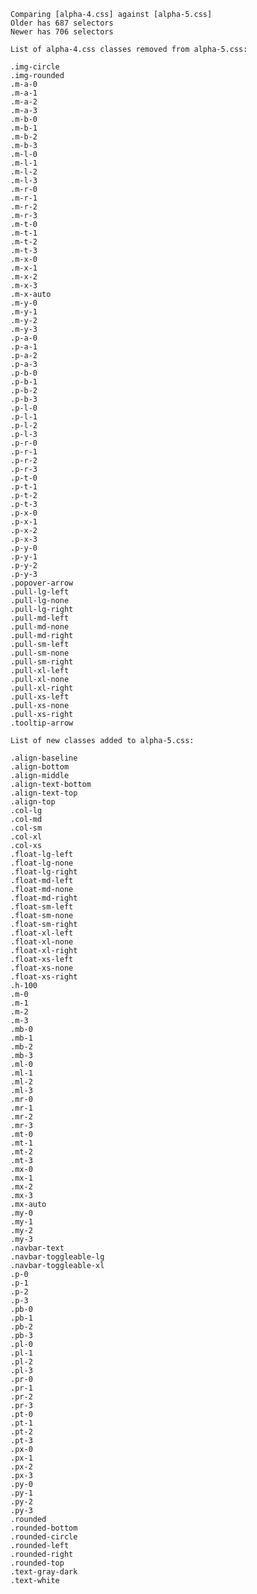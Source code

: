     Comparing [alpha-4.css] against [alpha-5.css]
    Older has 687 selectors
    Newer has 706 selectors

    List of alpha-4.css classes removed from alpha-5.css:

    .img-circle
    .img-rounded
    .m-a-0
    .m-a-1
    .m-a-2
    .m-a-3
    .m-b-0
    .m-b-1
    .m-b-2
    .m-b-3
    .m-l-0
    .m-l-1
    .m-l-2
    .m-l-3
    .m-r-0
    .m-r-1
    .m-r-2
    .m-r-3
    .m-t-0
    .m-t-1
    .m-t-2
    .m-t-3
    .m-x-0
    .m-x-1
    .m-x-2
    .m-x-3
    .m-x-auto
    .m-y-0
    .m-y-1
    .m-y-2
    .m-y-3
    .p-a-0
    .p-a-1
    .p-a-2
    .p-a-3
    .p-b-0
    .p-b-1
    .p-b-2
    .p-b-3
    .p-l-0
    .p-l-1
    .p-l-2
    .p-l-3
    .p-r-0
    .p-r-1
    .p-r-2
    .p-r-3
    .p-t-0
    .p-t-1
    .p-t-2
    .p-t-3
    .p-x-0
    .p-x-1
    .p-x-2
    .p-x-3
    .p-y-0
    .p-y-1
    .p-y-2
    .p-y-3
    .popover-arrow
    .pull-lg-left
    .pull-lg-none
    .pull-lg-right
    .pull-md-left
    .pull-md-none
    .pull-md-right
    .pull-sm-left
    .pull-sm-none
    .pull-sm-right
    .pull-xl-left
    .pull-xl-none
    .pull-xl-right
    .pull-xs-left
    .pull-xs-none
    .pull-xs-right
    .tooltip-arrow

    List of new classes added to alpha-5.css:

    .align-baseline
    .align-bottom
    .align-middle
    .align-text-bottom
    .align-text-top
    .align-top
    .col-lg
    .col-md
    .col-sm
    .col-xl
    .col-xs
    .float-lg-left
    .float-lg-none
    .float-lg-right
    .float-md-left
    .float-md-none
    .float-md-right
    .float-sm-left
    .float-sm-none
    .float-sm-right
    .float-xl-left
    .float-xl-none
    .float-xl-right
    .float-xs-left
    .float-xs-none
    .float-xs-right
    .h-100
    .m-0
    .m-1
    .m-2
    .m-3
    .mb-0
    .mb-1
    .mb-2
    .mb-3
    .ml-0
    .ml-1
    .ml-2
    .ml-3
    .mr-0
    .mr-1
    .mr-2
    .mr-3
    .mt-0
    .mt-1
    .mt-2
    .mt-3
    .mx-0
    .mx-1
    .mx-2
    .mx-3
    .mx-auto
    .my-0
    .my-1
    .my-2
    .my-3
    .navbar-text
    .navbar-toggleable-lg
    .navbar-toggleable-xl
    .p-0
    .p-1
    .p-2
    .p-3
    .pb-0
    .pb-1
    .pb-2
    .pb-3
    .pl-0
    .pl-1
    .pl-2
    .pl-3
    .pr-0
    .pr-1
    .pr-2
    .pr-3
    .pt-0
    .pt-1
    .pt-2
    .pt-3
    .px-0
    .px-1
    .px-2
    .px-3
    .py-0
    .py-1
    .py-2
    .py-3
    .rounded
    .rounded-bottom
    .rounded-circle
    .rounded-left
    .rounded-right
    .rounded-top
    .text-gray-dark
    .text-white
